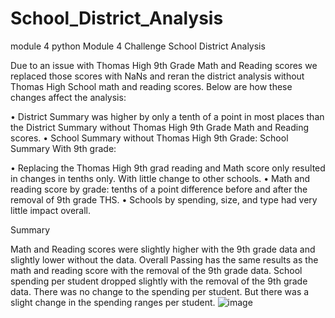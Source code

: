 # School_District_Analysis
module 4 python
Module 4 Challenge School District Analysis

Due to an issue with Thomas High 9th Grade Math and Reading scores we replaced those scores with NaNs and reran the district analysis without Thomas High School math and reading scores. Below are how  these changes affect the analysis:

•	District Summary was higher by only a tenth of a point in most places than the District Summary without Thomas High 9th Grade Math and Reading scores.
•	School Summary without Thomas High 9th Grade:
 School Summary With 9th grade:

 

•	Replacing the Thomas High 9th grad reading and Math score only resulted in changes in tenths only. With little change to other schools.
•	Math and reading score by grade: tenths of a point difference before and after the removal of 9th grade THS.
•	Schools by spending, size, and type had very little impact overall.
 

 
 

 
Summary

Math and Reading scores were slightly higher with the 9th grade data and slightly lower without the data. Overall Passing has the same results as the math and reading score with the removal of the 9th grade data. School spending per student dropped slightly with the removal of the 9th grade data. There was no change to the spending per student. But there was a slight change in the spending ranges per student.
![image](https://user-images.githubusercontent.com/106499082/178855839-4dab7a8d-9e80-49e6-9453-64f8ed422f5e.png)
